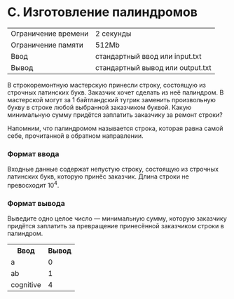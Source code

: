 <h1>C. Изготовление палиндромов</h1>

<table>
   <tr>
    <td>Ограничение времени</td>
    <td>2 секунды</td>
   </tr>
   <tr>
    <td>Ограничение памяти</td>
    <td>512Mb</td>
  </tr>
   <tr>
    <td>Ввод</td>
    <td>стандартный ввод или input.txt</td>
  </tr>
   <tr>
    <td>Вывод</td>
    <td>стандартный вывод или output.txt</td>
  </tr>
 </table>

В строкоремонтную мастерскую принесли строку, состоящую из строчных латинских букв. Заказчик хочет сделать из неё палиндром. В мастерской могут за 1 байтландский тугрик заменить произвольную букву в строке любой выбранной заказчиком буквой.
Какую минимальную сумму придётся заплатить заказчику за ремонт строки?

Напомним, что палиндромом называется строка, которая равна самой себе, прочитанной в обратном направлении.

### Формат ввода
Входные данные содержат непустую строку, состоящую из строчных латинских букв, которую принёс заказчик. Длина строки не превосходит 10<sup>4</sup>.

### Формат вывода
Выведите одно целое число — минимальную сумму, которую заказчику придётся заплатить за превращение принесённой заказчиком строки в палиндром.

<table>
   <tr>
    <th>Ввод</th>
    <th>Вывод</th>
   </tr>
   <tr>
    <td>a </td>
    <td>0</td>
  </tr>
   <tr>
    <td> ab </td>
    <td>1</td>
  </tr>
   <tr>
    <td> cognitive </td>
    <td>4</td>
  </tr>
 </table>

